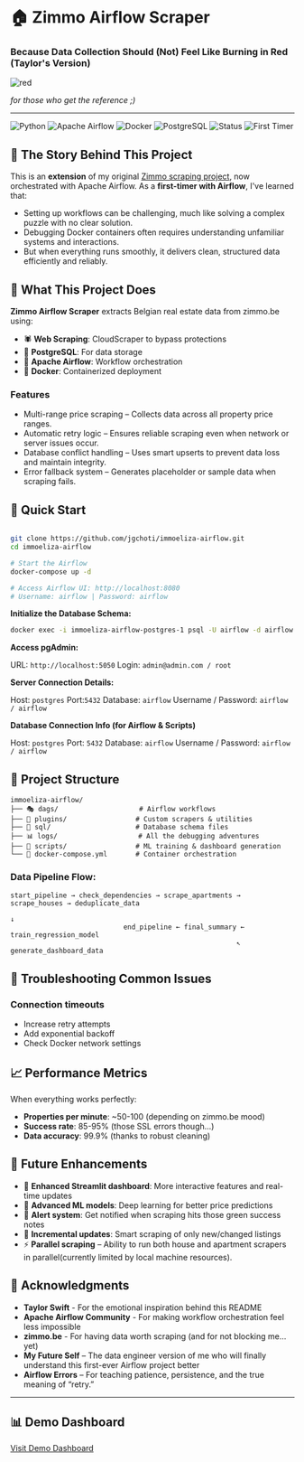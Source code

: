# 🏠 Zimmo Airflow Scraper

### Because Data Collection Should (Not) Feel Like Burning in Red (Taylor's Version)

![red](https://media4.giphy.com/media/v1.Y2lkPTc5MGI3NjExeWwzanJpemYyN2o3aWVldDNiNmI4bjBxcXJzY214bHN4bWFzMnducyZlcD12MV9pbnRlcm5hbF9naWZfYnlfaWQmY3Q9Zw/xUPN3cuPESDoHHBuog/giphy.gif)

_for those who get the reference ;)_

---

![Python](https://img.shields.io/badge/python-v3.9+-blue.svg)
![Apache Airflow](https://img.shields.io/badge/Apache%20Airflow-3.0+-red.svg)
![Docker](https://img.shields.io/badge/docker-%230db7ed.svg?style=flat&logo=docker&logoColor=white)
![PostgreSQL](https://img.shields.io/badge/postgresql-%23316192.svg?style=flat&logo=postgresql&logoColor=white)
![Status](https://img.shields.io/badge/status-burning%20red-ff0000.svg)
![First Timer](https://img.shields.io/badge/airflow-first%20timer-orange.svg)

## 🎵 The Story Behind This Project

This is an **extension** of my original [Zimmo scraping project](https://github.com/jgchoti/challenge-collecting-data), now orchestrated with Apache Airflow. As a **first-timer with Airflow**, I've learned that:

- Setting up workflows can be challenging, much like solving a complex puzzle with no clear solution.
- Debugging Docker containers often requires understanding unfamiliar systems and interactions.
- But when everything runs smoothly, it delivers clean, structured data efficiently and reliably.

## 🌟 What This Project Does

**Zimmo Airflow Scraper** extracts Belgian real estate data from zimmo.be using:

- 🕷️ **Web Scraping**: CloudScraper to bypass protections
- 🐘 **PostgreSQL**: For data storage
- 🌊 **Apache Airflow**: Workflow orchestration
- 🐳 **Docker**: Containerized deployment

### Features

- Multi-range price scraping – Collects data across all property price ranges.
- Automatic retry logic – Ensures reliable scraping even when network or server issues occur.
- Database conflict handling – Uses smart upserts to prevent data loss and maintain integrity.
- Error fallback system – Generates placeholder or sample data when scraping fails.

## 🚀 Quick Start

```bash

git clone https://github.com/jgchoti/immoeliza-airflow.git
cd immoeliza-airflow

# Start the Airflow
docker-compose up -d

# Access Airflow UI: http://localhost:8080
# Username: airflow | Password: airflow
```

**Initialize the Database Schema:**

```bash
docker exec -i immoeliza-airflow-postgres-1 psql -U airflow -d airflow < sql/zimmo_schema.sql
```

**Access pgAdmin:**

URL: `http://localhost:5050`
Login: `admin@admin.com / root`

**Server Connection Details:**

Host: `postgres`
Port:`5432`
Database: `airflow`
Username / Password: `airflow / airflow`

**Database Connection Info (for Airflow & Scripts)**

Host: `postgres`
Port: `5432`
Database: `airflow`
Username / Password: `airflow / airflow`

## 📁 Project Structure

```
immoeliza-airflow/
├── 🎭 dags/                    # Airflow workflows
├── 🔧 plugins/                 # Custom scrapers & utilities
├── 📜 sql/                     # Database schema files
├── 📊 logs/                    # All the debugging adventures
├── 📝 scripts/                 # ML training & dashboard generation
└── 🐳 docker-compose.yml       # Container orchestration
```

### Data Pipeline Flow:

```
start_pipeline → check_dependencies → scrape_apartments → scrape_houses → deduplicate_data
                                                                              ↓
                            end_pipeline ← final_summary ← train_regression_model
                                                        ↖ generate_dashboard_data
```

## 🐛 Troubleshooting Common Issues

### Connection timeouts

- Increase retry attempts
- Add exponential backoff
- Check Docker network settings

## 📈 Performance Metrics

When everything works perfectly:

- **Properties per minute**: ~50-100 (depending on zimmo.be mood)
- **Success rate**: 85-95% (those SSL errors though...)
- **Data accuracy**: 99.9% (thanks to robust cleaning)

## 📝 Future Enhancements

- 📱 **Enhanced Streamlit dashboard**: More interactive features and real-time updates
- 🤖 **Advanced ML models**: Deep learning for better price predictions
- 📧 **Alert system**: Get notified when scraping hits those green success notes
- 🔄 **Incremental updates**: Smart scraping of only new/changed listings
- ⚡ **Parallel scraping** – Ability to run both house and apartment scrapers in parallel(currently limited by local machine resources).

## 🙏 Acknowledgments

- **Taylor Swift** - For the emotional inspiration behind this README
- **Apache Airflow Community** - For making workflow orchestration feel less impossible
- **zimmo.be** - For having data worth scraping (and for not blocking me... yet)
- **My Future Self** – The data engineer version of me who will finally understand this first-ever Airflow project better
- **Airflow Errors** – For teaching patience, persistence, and the true meaning of “retry.”

---

## 📊 Demo Dashboard

[Visit Demo Dashboard](https://immo-be.streamlit.app/)
